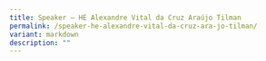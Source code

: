 ```yaml
---
title: Speaker – HE Alexandre Vital da Cruz Araújo Tilman
permalink: /speaker-he-alexandre-vital-da-cruz-ara-jo-tilman/
variant: markdown
description: ""
---
```

